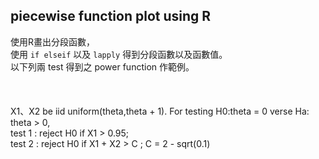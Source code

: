 ## piecewise function plot using R

使用R畫出分段函數，\
使用 ``if elseif`` 以及 ``lapply`` 得到分段函數以及函數值。\
以下列兩 test 得到之 power function 作範例。\
\
\
\
X1、X2 be iid uniform(theta,theta + 1). For testing H0:theta = 0 verse Ha: theta > 0,\
test 1 : reject H0 if X1 > 0.95;\
test 2 : reject H0 if X1 + X2 > C ; C = 2 - sqrt(0.1)
